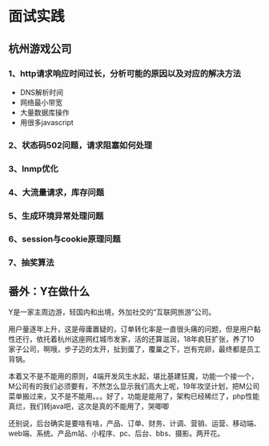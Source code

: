 # 面试实践

## 杭州游戏公司

### 1、http请求响应时间过长，分析可能的原因以及对应的解决方法

- DNS解析时间
- 网络最小带宽
- 大量数据库操作
- 用很多javascript

### 2、状态码502问题，请求阻塞如何处理

### 3、lnmp优化

### 4、大流量请求，库存问题

### 5、生成环境异常处理问题

### 6、session与cookie原理问题

### 7、抽奖算法

## 番外：Y在做什么

Y是一家主周边游，轻国内和出境，外加社交的“互联网旅游”公司。

用户量逐年上升，这是毋庸置疑的，订单转化率是一直很头痛的问题，但是用户黏性还行，依托着杭州这座网红城市发家，活的还算滋润，18年疯狂扩张，养了10家子公司，啊哦，步子迈的太开，扯到蛋了，覆巢之下，岂有完卵，最终都是员工背锅。

本着又不是不能用的原则，4端开发风生水起，堪比基建狂魔，功能一个接一个，M公司有的我们必须要有，不然怎么显示我们高大上呢，19年攻坚计划，把M公司菜单搬过来，又不是不能用。。。好了，功能是能用了，架构已经稀烂了，php性能真烂，我们转java吧，这次是真的不能用了，哭唧唧

还别说，后台确实是要啥有啥，产品、订单、财务、计调、营销、运营、移动端、web端、系统。产品m站、小程序、pc、后台、bbs、摄影。两开花。
